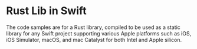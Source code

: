 # Rust Lib in Swift
The code samples are for a Rust library, compiled to be used as a static library for any Swift project supporting various Apple platforms such as iOS, iOS Simulator, macOS, and mac Catalyst for both Intel and Apple silicon.
